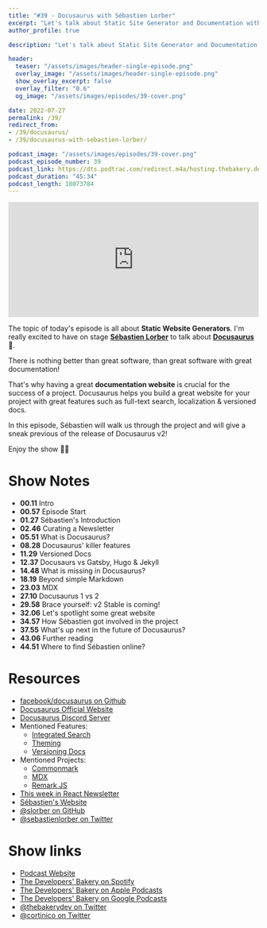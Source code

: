 ```yaml
---
title: "#39 - Docusaurus with Sébastien Lorber"
excerpt: "Let's talk about Static Site Generator and Documentation with Sébastien Lorber and Docusaurus"
author_profile: true

description: "Let's talk about Static Site Generator and Documentation with Sébastien Lorber and Docusaurus"

header:
  teaser: "/assets/images/header-single-episode.png"
  overlay_image: "/assets/images/header-single-episode.png"
  show_overlay_excerpt: false
  overlay_filter: "0.6"
  og_image: "/assets/images/episodes/39-cover.png"

date: 2022-07-27
permalink: /39/
redirect_from:
- /39/docusaurus/
- /39/docusaurus-with-sebastien-lorber/

podcast_image: "/assets/images/episodes/39-cover.png"
podcast_episode_number: 39
podcast_link: https://dts.podtrac.com/redirect.m4a/hosting.thebakery.dev/39-thedevelopersbakery-docusaurus.m4a
podcast_duration: "45:34"
podcast_length: 18073784
---
```


<iframe src="https://open.spotify.com/embed-podcast/show/4jV6Yoz7D38sZJlYMzJm3k" width="100%" height="232" frameborder="0" allowtransparency="true" allow="encrypted-media"></iframe>

The topic of today's episode is all about **Static Website Generators**. I'm really excited to have on stage [**Sébastien Lorber**](https://twitter.com/sebastienlorber) to talk about  [**Docusaurus**](https://github.com/facebook/docusaurus) 🦕.

There is nothing better than great software, than great software with great documentation!

That's why having a great **documentation website** is crucial for the success of a project. Docusaurus helps you build a great website for your project with great features such as full-text search, localization & versioned docs.

In this episode, Sébastien will walk us through the project and will give a sneak previous of the release of Docusaurus v2!

Enjoy the show 👨‍🍳

# Show Notes

- **00.11** Intro
- **00.57** Episode Start
- **01.27** Sébastien's Introduction
- **02.46** Curating a Newsletter
- **05.51** What is Docusaurus?
- **08.28** Docusaurus' killer features
- **11.29** Versioned Docs
- **12.37** Docusaurs vs Gatsby, Hugo & Jekyll
- **14.48** What is missing in Docusaurus?
- **18.19** Beyond simple Markdown
- **23.03** MDX
- **27.10** Docusaurus 1 vs 2
- **29.58** Brace yourself: v2 Stable is coming!
- **32.06** Let's spotlight some great website
- **34.57** How Sébastien got involved in the project
- **37.55** What's up next in the future of Docusaurus?
- **43.06** Further reading
- **44.51** Where to find Sébastien online?

# Resources

* <i class="fab fa-github"></i> [facebook/docusaurus on Github](https://github.com/facebook/docusaurus)
* <i class="fas fa-link"></i> [Docusaurus Official Website](https://docusaurus.io/)
* <i class="fab fa-discord"></i> [Docusaurus Discord Server](https://discord.gg/docusaurus)
* Mentioned Features:
    * <i class="fas fa-link"></i> [Integrated Search](https://docusaurus.io/docs/search)
    * <i class="fas fa-link"></i> [Theming](https://docusaurus.io/docs/api/themes/configuration)
    * <i class="fas fa-link"></i> [Versioning Docs](https://docusaurus.io/docs/versioning)
* Mentioned Projects:
    * <i class="fas fa-link"></i> [Commonmark](https://commonmark.org/)
    * <i class="fas fa-link"></i> [MDX](https://mdxjs.com/)
    * <i class="fas fa-link"></i> [Remark JS](https://remark.js.org/)
* <i class="fas fa-envelope-open-text"></i> [This week in React Newsletter](https://thisweekinreact.com/)
* <i class="fas fa-link"></i> [Sébastien's Website](https://sebastienlorber.com/)
* <i class="fab fa-github"></i> [@slorber on GitHub](https://github.com/slorber)
* <i class="fab fa-twitter"></i> [@sebastienlorber on Twitter](https://twitter.com/sebastienlorber)

# Show links

* <i class="fas fa-link"></i> [Podcast Website](https://thebakery.dev)
* <i class="fab fa-spotify"></i> [The Developers' Bakery on Spotify](https://open.spotify.com/show/4jV6Yoz7D38sZJlYMzJm3k?si=AL3ske_0R_CKlEScMhYhug)
* <i class="fas fa-podcast"></i> [The Developers' Bakery on Apple Podcasts](https://podcasts.apple.com/us/podcast/the-developers-bakery/id1542849034)
* <i class="fab fa-google-play"></i> [The Developers' Bakery on Google Podcasts](https://podcasts.google.com/feed/aHR0cHM6Ly90aGViYWtlcnkuZGV2L3BvZGNhc3QueG1s)
* <i class="fab fa-twitter"></i> [@thebakerydev on Twitter](https://twitter.com/thebakerydev)
* <i class="fab fa-twitter"></i> [@cortinico on Twitter](https://twitter.com/cortinico)